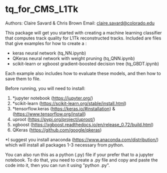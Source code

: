 # tq_for_CMS_L1Tk

Authors: Claire Savard & Chris Brown 
Email: claire.savard@colorado.edu

This package will get you started with creating a machine
learning classifier that computes track quality for L1Tk
reconstructed tracks. Included are files that give examples
for how to create a :
- keras neural network (tq_NN.ipynb) 
- QKeras neural network with weight pruning (tq_QNN.ipynb) 
- scikit-learn or xgboost gradient-boosted decision tree (tq_GBDT.ipynb)

Each example also includes how to evaluate these models, and then how
to save them to file.

Before running, you will need to install:
1. *jupyter notebook (https://jupyter.org/)
2. *scikit-learn (https://scikit-learn.org/stable/install.html)
3. *tensorflow.keras (https://keras.io/#installation) & (https://www.tensorflow.org/install)
4. uproot (https://pypi.org/project/uproot/)  
5. xgboost (https://xgboost.readthedocs.io/en/release_0.72/build.html)
6. QKeras (https://github.com/google/qkeras)

*I suggest you install anaconda 
(https://www.anaconda.com/distribution/) which will install
all packages 1-3 necessary from python.

You can also run this as a python (.py) file if your prefer
that to a jupyter notebook. To do that, you need to create a
.py file and copy and paste the code into it, then you can
run it using "python <filename>.py".
